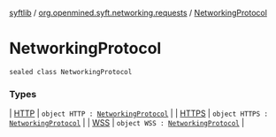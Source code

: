 [syftlib](../../index.md) / [org.openmined.syft.networking.requests](../index.md) / [NetworkingProtocol](./index.md)

# NetworkingProtocol

`sealed class NetworkingProtocol`

### Types

| [HTTP](-h-t-t-p/index.md) | `object HTTP : `[`NetworkingProtocol`](./index.md) |
| [HTTPS](-h-t-t-p-s/index.md) | `object HTTPS : `[`NetworkingProtocol`](./index.md) |
| [WSS](-w-s-s/index.md) | `object WSS : `[`NetworkingProtocol`](./index.md) |


